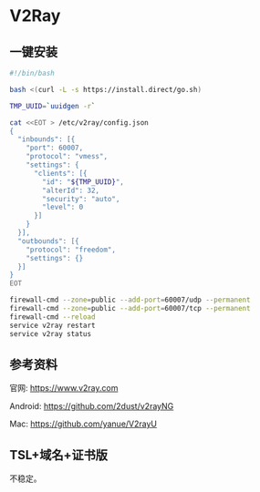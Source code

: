 # V2Ray

## 一键安装

```bash
#!/bin/bash

bash <(curl -L -s https://install.direct/go.sh)

TMP_UUID=`uuidgen -r`

cat <<EOT > /etc/v2ray/config.json
{
  "inbounds": [{
    "port": 60007,
    "protocol": "vmess",
    "settings": {
      "clients": [{ 
        "id": "${TMP_UUID}",
        "alterId": 32,
        "security": "auto",
        "level": 0
      }]
    }
  }],
  "outbounds": [{
    "protocol": "freedom",
    "settings": {}
  }]
}
EOT

firewall-cmd --zone=public --add-port=60007/udp --permanent
firewall-cmd --zone=public --add-port=60007/tcp --permanent
firewall-cmd --reload
service v2ray restart
service v2ray status
```

## 参考资料

官网: https://www.v2ray.com

Android: https://github.com/2dust/v2rayNG

Mac: https://github.com/yanue/V2rayU

## TSL+域名+证书版

不稳定。


